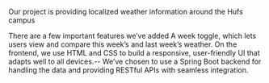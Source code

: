 Our project is providing localized weather information around the Hufs campus

There are a few important features we’ve added
A week toggle, which lets users view and compare this week’s and last week’s weather.
On the frontend, we use HTML and CSS to build a responsive, user-friendly UI that adapts well to all devices.--
We’ve chosen to use a Spring Boot backend for handling the data and providing RESTful APIs with seamless integration.

